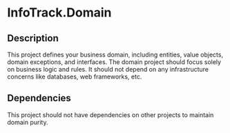 # InfoTrack.Domain

## Description

This project defines your business domain, including entities, value objects, domain exceptions, and interfaces. 
The domain project should focus solely on business logic and rules. 
It should not depend on any infrastructure concerns like databases, web frameworks, etc.


## Dependencies

This project should not have dependencies on other projects to maintain domain purity.
